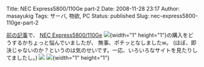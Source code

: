 Title: NEC Express5800/110Ge part-2
Date: 2008-11-28 23:17
Author: masayukig
Tags: サーバ, 物欲, PC
Status: published
Slug: nec-express5800-110ge-part-2

[前の記事](/posts/2008/11/28/nec-express5800110ge/)で、
[NEC
Express5800/110Ge](http://px.a8.net/svt/ejp?a8mat=1CAU12+F8XOJ6+S1Q+BW8O2&a8ejpredirect=http%3A%2F%2Fnttxstore.jp%2F_II_P812524391)
![](http://www19.a8.net/0.gif?a8mat=1CAU12+F8XOJ6+S1Q+BW8O2){width="1"
height="1"}の購入をどうするかちょっと悩んでいましたが、
無事、ポチッとなしましたw。
(ほぼ、即決じゃないのか？というのは気のせいです。一応、いろいろなサイトを見たりしてましたし。)
[
![](http://www.0r2.info/blog//lunatic.xrea.jp/250_images/P/P8/P812524391.jpg)](http://px.a8.net/svt/ejp?a8mat=1CAU12+F8XOJ6+S1Q+BWGDT&a8ejpredirect=http%3A%2F%2Fnttxstore.jp%2F_II_P812524391)
![](http://www16.a8.net/0.gif?a8mat=1CAU12+F8XOJ6+S1Q+BWGDT){width="1"
height="1"}
